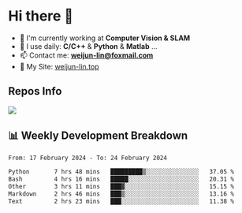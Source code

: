 # Hi there 👋

<!--
**Weijun-Lin/Weijun-Lin** is a ✨ _special_ ✨ repository because its `README.md` (this file) appears on your GitHub profile.

Here are some ideas to get you started:

- 🔭 I’m currently working on ...
- 🌱 I’m currently learning ...
- 👯 I’m looking to collaborate on ...
- 🤔 I’m looking for help with ...
- 💬 Ask me about ...
- 📫 How to reach me: ...
- 😄 Pronouns: ...
- ⚡ Fun fact: ...
-->

- 🏢 I'm currently working at **Computer Vision & SLAM**
- 🚀 I use daily: **C/C++** & **Python** & **Matlab** ...
- 📫 Contact me: **weijun-lin@foxmail.com**
- 🔗 My Site: [weijun-lin.top](https://weijun-lin.top/)

  

## Repos Info
![](https://github-readme-stats.vercel.app/api?username=Weijun-Lin&theme=cobalt)

## 📊 Weekly Development Breakdown

<!--START_SECTION:waka-->

```txt
From: 17 February 2024 - To: 24 February 2024

Python       7 hrs 48 mins   █████████▒░░░░░░░░░░░░░░░   37.05 %
Bash         4 hrs 16 mins   █████░░░░░░░░░░░░░░░░░░░░   20.31 %
Other        3 hrs 11 mins   ███▓░░░░░░░░░░░░░░░░░░░░░   15.15 %
Markdown     2 hrs 46 mins   ███▒░░░░░░░░░░░░░░░░░░░░░   13.16 %
Text         2 hrs 23 mins   ███░░░░░░░░░░░░░░░░░░░░░░   11.38 %
```

<!--END_SECTION:waka-->
